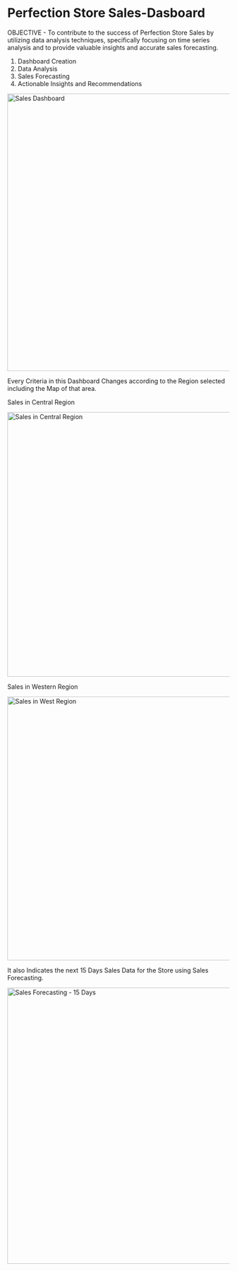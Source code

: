# Perfection Store Sales-Dasboard

OBJECTIVE - To contribute to the success of Perfection Store Sales by utilizing data analysis techniques, specifically focusing on time series analysis and to provide valuable insights and accurate sales forecasting.

1. Dashboard Creation
2. ﻿﻿﻿Data Analysis
3. ﻿﻿﻿Sales Forecasting
4. ﻿﻿﻿Actionable Insights and Recommendations


<img width="629" alt="Sales Dashboard" src="https://github.com/chaudharypriyanshu2682/PerfectionStore-SalesDasboard-PowerBI/assets/88644454/6f32264e-070c-4c83-b029-ddf54f1a0283">


 Every Criteria in this Dashboard Changes according to the Region selected including the Map of that area.

Sales in Central Region 

<img width="600" alt="Sales in Central Region" src="https://github.com/chaudharypriyanshu2682/PerfectionStore-SalesDasboard-PowerBI/assets/88644454/a308eb11-4b2e-4e58-a4dd-76ff2d09a26d">



Sales in Western Region 

<img width="598" alt="Sales in West Region" src="https://github.com/chaudharypriyanshu2682/PerfectionStore-SalesDasboard-PowerBI/assets/88644454/bcb0daf1-1caa-4b37-bae8-45925b445a7e">

 
 
 It also Indicates the next 15 Days Sales Data for the Store using Sales Forecasting.

 <img width="626" alt="Sales Forecasting - 15 Days" src="https://github.com/chaudharypriyanshu2682/PerfectionStore-SalesDasboard-PowerBI/assets/88644454/9d476ad7-f9e9-4fd0-8a00-e5ba811d80c8">
